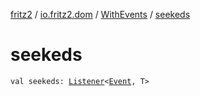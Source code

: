 [fritz2](../../index.md) / [io.fritz2.dom](../index.md) / [WithEvents](index.md) / [seekeds](./seekeds.md)

# seekeds

`val seekeds: `[`Listener`](../-listener/index.md)`<`[`Event`](https://kotlinlang.org/api/latest/jvm/stdlib/org.w3c.dom.events/-event/index.html)`, T>`